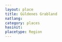 ```yaml
---
layout: place
title: Güldenes Grabland
natlang:
category: places
hasinit:
placetype: Region
---
```

